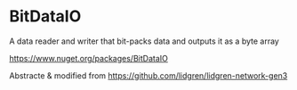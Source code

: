 # BitDataIO
A data reader and writer that bit-packs data and outputs it as a byte array

https://www.nuget.org/packages/BitDataIO

Abstracte & modified from https://github.com/lidgren/lidgren-network-gen3
